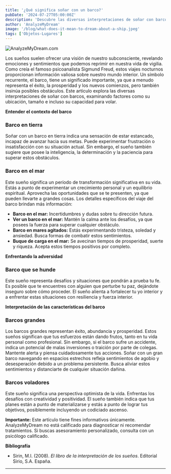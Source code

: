 ```yaml
---
title: '¿Qué significa soñar con un barco?'
pubDate: '2024-07-27T05:00:00Z'
description: 'Descubre las diversas interpretaciones de soñar con barco, desde éxito y prosperidad hasta representar problemas y desafíos.'
author: 'AnalyzeMyDream'
image: '/blog/what-does-it-mean-to-dream-about-a-ship.jpeg'
tags: ['Objetos-Lugares']
---
```


![AnalyzeMyDream.com](/blog/what-does-it-mean-to-dream-about-a-ship.jpeg)


Los sueños suelen ofrecer una visión de nuestro subconsciente, revelando emociones y sentimientos que podemos reprimir en nuestra vida de vigilia. Como creía el famoso psicoanalista Sigmund Freud, estos viajes nocturnos proporcionan información valiosa sobre nuestro mundo interior. Un símbolo recurrente, el barco, tiene un significado importante, ya que a menudo representa el éxito, la prosperidad y los nuevos comienzos, pero también insinúa posibles obstáculos. Este artículo explora las diversas interpretaciones de soñar con barcos, examinando factores como su ubicación, tamaño e incluso su capacidad para volar.

**Entender el contexto del barco**

### Barco en tierra

Soñar con un barco en tierra indica una sensación de estar estancado, incapaz de avanzar hacia sus metas. Puede experimentar frustración o insatisfacción con su situación actual. Sin embargo, el sueño también sugiere que posee la inteligencia, la determinación y la paciencia para superar estos obstáculos.

### Barco en el mar

Este sueño significa un período de transformación significativa en su vida. Estás a punto de experimentar un crecimiento personal y un equilibrio espiritual. Aprovecha las oportunidades que se te presenten, ya que pueden llevarte a grandes cosas. Los detalles específicos del viaje del barco brindan más información:

- **Barco en el mar:** Incertidumbres y dudas sobre tu dirección futura.
- **Ver un barco en el mar:** Mantén la calma ante los desafíos, ya que posees la fuerza para superar cualquier obstáculo.
- **Barco en mares agitados:** Estás experimentando tristeza, soledad y ansiedad. Busca formas de combatir estos sentimientos.
- **Buque de carga en el mar:** Se avecinan tiempos de prosperidad, suerte y riqueza. Acepta estos tiempos positivos por completo.

**Enfrentando la adversidad**

### Barco que se hunde

Este sueño representa desafíos y situaciones que pondrán a prueba tu fe. Es posible que te encuentres con alguien que perturbe tu paz, dejándote inseguro sobre cómo proceder. El sueño alienta a fortalecer tu yo interior y a enfrentar estas situaciones con resiliencia y fuerza interior.

**Interpretación de las características del barco**

### Barcos grandes

Los barcos grandes representan éxito, abundancia y prosperidad. Estos sueños significan que tus esfuerzos están dando frutos, tanto en tu vida personal como profesional. Sin embargo, si el barco sufre un accidente, indica un potencial de malas inversiones o traición por parte de colegas. Mantente alerta y piensa cuidadosamente tus acciones. Soñar con un gran barco navegando en espacios estrechos refleja sentimientos de agobio y desesperación debido a un problema persistente. Busca aliviar estos sentimientos y distanciarte de cualquier situación dañina.

### Barcos voladores

Este sueño significa una perspectiva optimista de la vida. Enfrentas los desafíos con creatividad y positividad. El sueño también indica que tus planes están a punto de materializarse y estás a punto de lograr tus objetivos, posiblemente incluyendo un codiciado ascenso. 

**Importante:** Este artículo tiene fines informativos únicamente. AnalyzeMyDream no está calificado para diagnosticar ni recomendar tratamientos. Si buscas asesoramiento personalizado, consulta con un psicólogo calificado.

**Bibliografía**

* Sirin, M.I. (2008). *El libro de la interpretación de los sueños*. Editorial Sirio, S.A. España.

---